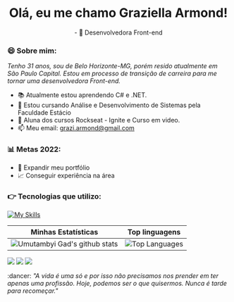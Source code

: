 <h1 align='center'>
  Olá, eu me chamo Graziella Armond!
  </br>
</h1>


<p align='center'>
  - 🔭 Desenvolvedora Front-end
</p>

### 😄 Sobre mim:

<p>
  <em>
    Tenho 31 anos, sou de Belo Horizonte-MG, porém resido atualmente em São Paulo Capital. Estou em processo de transição de carreira para me tornar uma desenvolvedora Front-end.
  </em>
</p>

- 📚 Atualmente estou aprendendo C# e .NET.
- 🚀 Estou cursando Análise e Desenvolvimento de Sistemas pela Faculdade Estácio
- 🚀 Aluna dos cursos Rockseat - Ignite e Curso em video.
- 📫 Meu email: grazi.armond@gmail.com

### 📊 Metas 2022:

- 📂 Expandir meu portfólio
- 📈 Conseguir experiência na área

    
### :point_right: Tecnologias que utilizo:
  
  [![My Skills](https://skillicons.dev/icons?i=js,html,css,git,github,vscode)](https://skillicons.dev)
    
    
|Minhas Estatísticas|Top linguagens |
|------------------|----------------|
|![Umutambyi Gad's github stats](https://github-readme-stats.vercel.app/api?username=grazys&show_icons=true&hide_border=true&count_private=true&theme=tokyonight)|![Top Languages](https://github-readme-stats.vercel.app/api/top-langs/?username=Kayke-Fujinaka&langs_count=5&count_private=true&hide_border=true&theme=tokyonight&layout=compact)|

  <div>
  
   <a href="https://instagram.com/graziarmond" target="_blank"><img src="https://img.shields.io/badge/-Instagram-%23E4405F?style=for-the-badge&logo=instagram&logoColor=white" target="_blank"></a>
  <a href = "mailto:grazi.armond@gmail.com"><img src="https://img.shields.io/badge/-Gmail-%23333?style=for-the-badge&logo=gmail&logoColor=white" target="_blank"></a>
  <a href="https://www.linkedin.com/in/graziellaarmond/" target="_blank"><img src="https://img.shields.io/badge/-LinkedIn-%230077B5?style=for-the-badge&logo=linkedin&logoColor=white" target="_blank"></a> 
  </div>
  
  <p> :dancer: <spam style="font-style:italic">"A vida é uma só e por isso não precisamos nos prender em ter apenas uma profissão. Hoje, podemos ser o que quisermos. Nunca é tarde para recomeçar."</spam></p>
  


